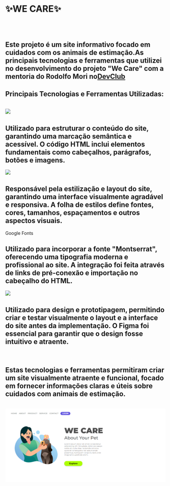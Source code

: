 <h1>✨WE CARE✨</h1>
<br>
<br>
<h2>Este projeto é um site informativo focado em cuidados com os animais de estimação.As principais tecnologias e ferramentas que utilizei no desenvolvimento do projeto "We Care" com a 
  mentoria do Rodolfo Mori no<a href="https://rodolfomori.com.br/devclub">DevClub</a></h2>
<h2>Principais Tecnologias e Ferramentas Utilizadas:</h2>
<br>
<img src="https://img.shields.io/badge/HTML5-E34F26?style=for-the-badge&logo=html5&logoColor=white">
<h2>Utilizado para estruturar o conteúdo do site, garantindo uma marcação semântica e acessível. 
  O código HTML inclui elementos fundamentais como cabeçalhos, parágrafos, botões e imagens.</h2>
<img src="https://img.shields.io/badge/CSS3-1572B6?style=for-the-badge&logo=css3&logoColor=white">
<h2>Responsável pela estilização e layout do site, garantindo uma interface visualmente agradável e responsiva. 
  A folha de estilos define fontes, cores, tamanhos, espaçamentos e outros aspectos visuais.</h2>
 Google Fonts
<h2>Utilizado para incorporar a fonte "Montserrat", oferecendo uma tipografia moderna e profissional ao site. 
  A integração foi feita através de links de pré-conexão e importação no cabeçalho do HTML.</h2>
<img src="https://img.shields.io/badge/Figma-F24E1E?style=for-the-badge&logo=figma&logoColor=white">
<h2>Utilizado para design e prototipagem, permitindo criar e testar visualmente o layout e a interface do site antes da implementação. 
    O Figma foi essencial para garantir que o design fosse intuitivo e atraente.</h2>
    <br>
  <h2>Estas tecnologias e ferramentas permitiram criar um site visualmente atraente e funcional, focado em fornecer informações claras e úteis sobre cuidados com animais de estimação.</h2>
<br>
  <img src="https://github.com/Vando2106/We-Care/blob/master/Img/WE%20CARE.png?raw=true"/>
